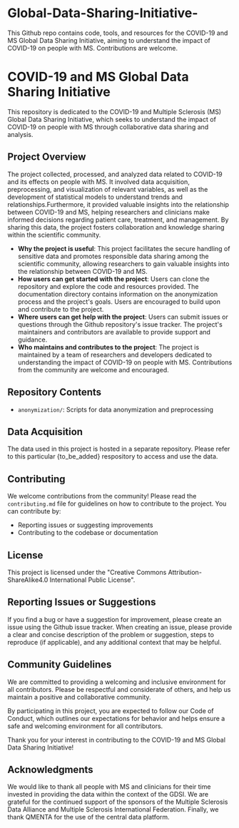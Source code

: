 # Global-Data-Sharing-Initiative-
This Github repo contains code, tools, and resources for the COVID-19 and MS Global Data Sharing Initiative, aiming to understand the impact of COVID-19 on people with MS. Contributions are welcome.

# COVID-19 and MS Global Data Sharing Initiative

This repository is dedicated to the COVID-19 and Multiple Sclerosis (MS) Global Data Sharing Initiative, which seeks to understand the impact of COVID-19 on people with MS through collaborative data sharing and analysis.

## Project Overview

The project collected, processed, and analyzed data related to COVID-19 and its effects on people with MS. It involved data acquisition, preprocessing, and visualization of relevant variables, as well as the development of statistical models to understand trends and relationships.Furthermore, it provided valuable insights into the relationship between COVID-19 and MS, helping researchers and clinicians make informed decisions regarding patient care, treatment, and management. By sharing this data, the project fosters collaboration and knowledge sharing within the scientific community.
- **Why the project is useful**: This project facilitates the secure handling of sensitive data and promotes responsible data sharing among the scientific community, allowing researchers to gain valuable insights into the relationship between COVID-19 and MS.
- **How users can get started with the project**: Users can clone the repository and explore the code and resources provided. The documentation directory contains information on the anonymization process and the project's goals. Users are encouraged to build upon and contribute to the project.
- **Where users can get help with the project**: Users can submit issues or questions through the Github repository's issue tracker. The project's maintainers and contributors are available to provide support and guidance.
- **Who maintains and contributes to the project**: The project is maintained by a team of researchers and developers dedicated to understanding the impact of COVID-19 on people with MS. Contributions from the community are welcome and encouraged.


## Repository Contents

- `anonymization/`: Scripts for data anonymization and preprocessing

## Data Acquisition

The data used in this project is hosted in a separate repository. Please refer to this particular {to_be_added} respository to access and use the data.

## Contributing

We welcome contributions from the community! Please read the `contributing.md` file for guidelines on how to contribute to the project. You can contribute by:

- Reporting issues or suggesting improvements
- Contributing to the codebase or documentation

## License

This project is licensed under the "Creative Commons Attribution-ShareAlike4.0 International Public License".

## Reporting Issues or Suggestions

If you find a bug or have a suggestion for improvement, please create an issue using the Github issue tracker. When creating an issue, please provide a clear and concise description of the problem or suggestion, steps to reproduce (if applicable), and any additional context that may be helpful.

## Community Guidelines

We are committed to providing a welcoming and inclusive environment for all contributors. Please be respectful and considerate of others, and help us maintain a positive and collaborative community.

By participating in this project, you are expected to follow our Code of Conduct, which outlines our expectations for behavior and helps ensure a safe and welcoming environment for all contributors.

Thank you for your interest in contributing to the COVID-19 and MS Global Data Sharing Initiative!

## Acknowledgments

We would like to thank all people with MS and clinicians for their time invested in providing the data within the context of the GDSI. We are grateful for the continued support of the sponsors of the Multiple Sclerosis Data Alliance and Multiple Sclerosis International Federation. Finally, we thank QMENTA for the use of the central data platform.

